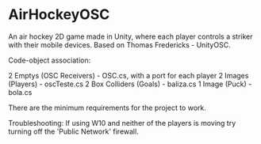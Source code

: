 # AirHockeyOSC

An air hockey 2D game made in Unity, where each player controls a striker with their mobile devices.
Based on Thomas Fredericks - UnityOSC.

Code-object association:

2 Emptys (OSC Receivers)            - OSC.cs, with a port for each player
2 Images (Players)                  - oscTeste.cs
2 Box Colliders (Goals)             - baliza.cs
1 Image (Puck)                      - bola.cs

There are the minimum requirements for the project to work. 

Troubleshooting: If using W10 and neither of the players is moving try turning off the 'Public Network' firewall.
